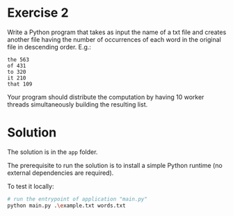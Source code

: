 # Exercise 2

Write a Python program that takes as input the name of a txt file and creates another file
having the number of occurrences of each word in the original file in descending order. E.g.:

```
the 563
of 431
to 320
it 210
that 109
```

Your program should distribute the computation by having 10 worker threads simultaneously
building the resulting list.

# Solution

The solution is in the `app` folder.

The prerequisite to run the solution is to install a simple Python runtime (no external dependencies are required).

To test it locally:

```bash
# run the entrypoint of application "main.py"
python main.py .\example.txt words.txt
```
